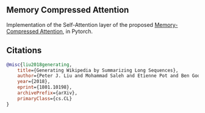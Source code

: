 ## Memory Compressed Attention

Implementation of the Self-Attention layer of the proposed <a href="https://arxiv.org/abs/1801.10198">Memory-Compressed Attention</a>, in Pytorch.

## Citations

```bibtex
@misc{liu2018generating,
    title={Generating Wikipedia by Summarizing Long Sequences},
    author={Peter J. Liu and Mohammad Saleh and Etienne Pot and Ben Goodrich and Ryan Sepassi and Lukasz Kaiser and Noam Shazeer},
    year={2018},
    eprint={1801.10198},
    archivePrefix={arXiv},
    primaryClass={cs.CL}
}
```

